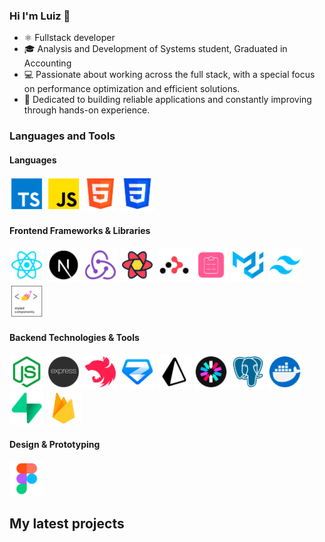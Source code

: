 ### Hi I'm Luiz 👋

- ⚛️ Fullstack developer
- 🎓 Analysis and Development of Systems student, Graduated in Accounting
- 💻 Passionate about working across the full stack, with a special focus on performance optimization and efficient solutions.
- 🚀 Dedicated to building reliable applications and constantly improving through hands-on experience.

### Languages and Tools

#### Languages

[<img src="2f/ts.png" alt="TypeScript logo" height="55">](https://www.typescriptlang.org/)
[<img src="2f/js.png" alt="Javascript logo" height="55">](https://www.javascript.com/)
[<img src="2f/html.png" alt="HTML5 logo" height="55">](https://developer.mozilla.org/en-US/docs/Glossary/HTML)
[<img src="2f/css.png" alt="CSS3 logo" height="55">](https://developer.mozilla.org/en-US/docs/Web/CSS)

#### Frontend Frameworks & Libraries

[<img src="2f/react.png" alt="React logo" height="55"/>](https://react.dev/)
[<img src="2f/next.png" alt="Next.js Logo" height="55"/>](https://nextjs.org/)
[<img src="2f/redux.png" alt="React Redux Logo" height="55" />](https://react-redux.js.org/)
[<img src="2f/reactquery.png" alt="React Query Logo" width="55">](https://tanstack.com/query/latest)
[<img src="2f/router.png" alt="React Router logo" width="55">](https://reactrouter.com/en/main)
[<img src="2f/reacthookform.png" alt="React Hook Form Logo" height="55">](https://react-hook-form.com/)
[<img src="2f/mui.png" alt="Material UI logo" height="55">](https://mui.com/)
[<img src="2f/tailwind.png" alt="Tailwind logo" width="55">](https://tailwindcss.com/)
[<img src="2f/styledcomponents.png" alt="Styled components logo" height="55">](https://styled-components.com/)

#### Backend Technologies & Tools

[<img src="2f/node.png" alt="Node.js logo" height="55"/>](https://nodejs.org/)
[<img src="2f/express.png" alt="Express.js logo" height="55"/>](https://expressjs.com/)
[<img src="2f/nest.png" alt="NestJs Logo" height="55"/>](https://nestjs.com/)
[<img src="2f/zod.png" alt="Zod logo" height="55"/>](https://zod.dev/)
[<img src="2f/prisma.png" alt="Prisma logo" height="55"/>](https://www.prisma.io/)
[<img src="2f/jwt.png" alt="JWT logo" height="55"/>](https://www.jwt.io/)
[<img src="2f/postgresql.png" alt="PostgreSQL logo" height="55"/>](https://www.postgresql.org/)
[<img src="2f/docker.png" alt="Docker logo" height="55"/>](https://www.docker.com/)
[<img src="2f/supabase.png" alt="Supabase logo" height="55"/>](https://supabase.com/)
[<img src="2f/firebase.png" alt="Firebase logo" height="55"/>](https://firebase.google.com/)

#### Design & Prototyping

[<img src="2f/figma.png" alt="Figma logo" height="55"/>](https://www.figma.com/)

## My latest projects
